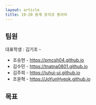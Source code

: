 ```yaml
---
layout: article
title: 19-20 동계 모각코 동아리
---
```

## 팀원

대표학생 : 김기조 - 

* 조승현 - <https://pmcsh04.github.io>
* 김수민 - <https://tnatna0801.github.io>
* 김주희 - <https://juhui-ui.github.io>
* 조윤혁 - <https://JoYunHyeok.github.io>

## 목표


